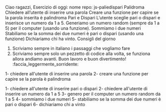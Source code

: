 Ciao ragazzi,
Esercizio di oggi:
nome repo: js-paliedispari
Palidroma
Chiedere all’utente di inserire una parola
Creare una funzione per capire se la parola inserita è palindroma
Pari e Dispari
L’utente sceglie pari o dispari e inserisce un numero da 1 a 5.
Generiamo un numero random (sempre da 1 a 5) per il computer (usando una funzione).
Sommiamo i due numeri
Stabiliamo se la somma dei due numeri è pari o dispari (usando una funzione)
Dichiariamo chi ha vinto.
Consigli del giorno
1. Scriviamo sempre in italiano i passaggi che vogliamo fare
2. Scriviamo sempre solo un pezzetto di codice alla volta, se funziona allora andiamo avanti.
Buon lavoro e buon divertimento! :faccia_leggermente_sorridente:

<!-- PALINDROMA  -->
1- chiedere all'utente di inserire una parola 
2- creare una funzione per capire se la parola è palindroma 

<!-- PARI E DISPARI  -->
1- chiedere all'utente di inserire pari o dispari 
2- chiedere all'utente di inserire un numero da 1 a 5 
3- genero per il computer un numero random da 1 a 5 
4- sommiamo i due numeri 
5- stabiliamo se la somma dei due numeri è pari o dispari 
6- dichiariamo chi a vinto 












